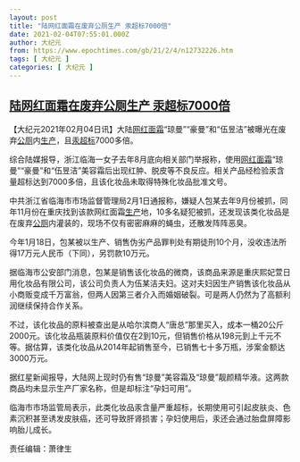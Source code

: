 ```yaml
---
layout: post
title: "陆网红面霜在废弃公厕生产 汞超标7000倍"
date: 2021-02-04T07:55:01.000Z
author: 大纪元
from: https://www.epochtimes.com/gb/21/2/4/n12732226.htm
tags: [ 大纪元 ]
categories: [ 大纪元 ]
---
```

<!--1612425301000-->
[陆网红面霜在废弃公厕生产 汞超标7000倍](https://www.epochtimes.com/gb/21/2/4/n12732226.htm)
------

<div>
<p>【大纪元2021年02月04日讯】大陆<a href="https://www.epochtimes.com/gb/tag/%E7%BD%91%E7%BA%A2%E9%9D%A2%E9%9C%9C.html">网红面霜</a>“琼曼”“豪曼”和“伍昱洁”被曝光在废弃<a href="https://www.epochtimes.com/gb/tag/%E5%85%AC%E5%8E%95.html">公厕</a>内<a href="https://www.epochtimes.com/gb/tag/%E7%94%9F%E4%BA%A7.html">生产</a>，且<a href="https://www.epochtimes.com/gb/tag/%E6%B1%9E%E8%B6%85%E6%A0%87.html">汞超标</a>7000多倍。</p><p>综合陆媒报导，浙江临海一女子去年8月底向相关部门举报称，使用<a href="https://www.epochtimes.com/gb/tag/%E7%BD%91%E7%BA%A2%E9%9D%A2%E9%9C%9C.html">网红面霜</a>“琼曼”“豪曼”和“伍昱洁”美容霜后出现红肿、脱皮等不良反应。相关产品经检验汞含量超标达到7000多倍，且该化妆品未取得特殊化妆品批准文号。</p><p>中共浙江省临海市市场监督管理局2月1日通报称，嫌疑人包某去年9月份被抓，同年11月份在重庆找到该款网红面霜<a href="https://www.epochtimes.com/gb/tag/%E7%94%9F%E4%BA%A7.html">生产</a>地，10多名疑犯被抓，还发现该类化妆品是在废弃<a href="https://www.epochtimes.com/gb/tag/%E5%85%AC%E5%8E%95.html">公厕</a>内灌装的，现场不仅有密密麻麻的蝇虫，还散发阵阵恶臭。</p><p>今年1月18日，包某被以生产、销售伪劣产品罪判处有期徒刑10个月，没收违法所得17万元人民币（下同），另罚款10万元。</p><p>据临海市公安部门消息，包某是销售该化妆品的微商，该商品来源是重庆熙妃萱日用化妆品有限公司，该公司负责人为伍某洁夫妇。这对夫妇因生产销售该化妆品从小商贩变成千万富翁，但两人因第三者介入而婚姻破裂。可是两人仍然为了高额利润继续保持合作关系。</p><p>不过，该化妆品的原料被查出是从哈尔滨商人“唐总”那里买入，成本一桶20公斤2000元。该化妆品瓶装原料价值仅在2到10元，但销售价格从198元到上千元不等。据估算，该类化妆品从2014年起销售至今，已销售七十多万瓶，涉案金额达3000万元。</p><p>据红星新闻报导，大陆网上现时仍有售“琼曼”美容霜及“琼曼”靓颜精华液。这两款商品均未显示生产厂家名称，但是却标注“孕妇可用”。</p><p>临海市市场监管局表示，此类化妆品汞含量严重超标，长期使用可引起皮肤炎、色素沉积甚至诱发皮肤癌，还可导致肝肾损害；孕妇使用后，汞还会通过胎盘屏障影响胎儿成长。</p><p>责任编辑：萧律生</p>
</div>
